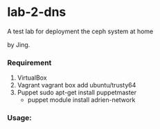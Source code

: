 # lab-2-dns

A test lab for deployment the ceph system at home

by Jing.

### Requirement
1. VirtualBox
2. Vagrant
	vagrant box add ubuntu/trusty64
3. Puppet
	sudo apt-get install puppetmaster
	- puppet module install adrien-network

### Usage:


